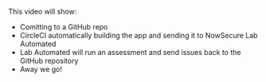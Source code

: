 This video will show:
- Comitting to a GitHub repo
- CircleCI automatically building the app and sending it to NowSecure Lab Automated
- Lab Automated will run an assessment and send issues back to the GitHub repository
- Away we go!
